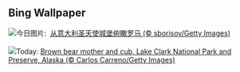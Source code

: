 ## Bing Wallpaper
![](https://www.bing.com/th?id=OHR.RomeView_ZH-CN5882212305_UHD.jpg&w=1000)今日图片: &nbsp;[从意大利圣天使城堡俯瞰罗马 (© sborisov/Getty Images)](https://www.bing.com/th?id=OHR.RomeView_ZH-CN5882212305_UHD.jpg)
<br><br/>
![](https://www.bing.com/th?id=OHR.ClamBears_EN-US1283973201_UHD.jpg&w=1000)Today: [Brown bear mother and cub, Lake Clark National Park and Preserve, Alaska (© Carlos Carreno/Getty Images)](https://www.bing.com/th?id=OHR.ClamBears_EN-US1283973201_UHD.jpg)
<br><br/>
